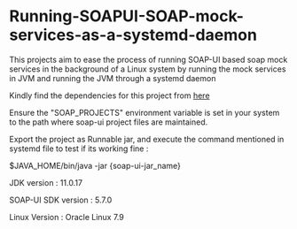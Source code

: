 # Running-SOAPUI-SOAP-mock-services-as-a-systemd-daemon
This projects aim to ease the process of running SOAP-UI based soap mock services in the background of a Linux system by running the mock services in JVM and running the JVM through a systemd daemon

Kindly find the dependencies for this project from [here](https://drive.google.com/drive/folders/1VE-jKAv9DL-5N1wJTg4wlTa5wXQ8les0?usp=drive_link)

Ensure the "SOAP_PROJECTS" environment variable is set in your system to the path where soap-ui project files are maintained.

Export the project as Runnable jar, and execute the command mentioned in systemd file to test if its working fine :

$JAVA_HOME/bin/java -jar {soap-ui-jar_name}


JDK version : 11.0.17

SOAP-UI SDK version : 5.7.0

Linux Version : Oracle Linux 7.9
